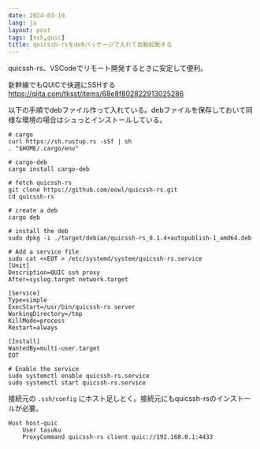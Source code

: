 ```yaml
---
date: 2024-03-19
lang: ja
layout: post
tags: [ssh,quic]
title: quicssh-rsをdebパッケージで入れて自動起動する
---
```

quicssh-rs、VSCodeでリモート開発するときに安定して便利。

新幹線でもQUICで快適にSSHする
https://qiita.com/tksst/items/68e8f802822913025286

以下の手順でdebファイル作って入れている。debファイルを保存しておいて同様な環境の場合はシュっとインストールしている。

```
# cargo
curl https://sh.rustup.rs -sSf | sh
. "$HOME/.cargo/env"

# cargo-deb
cargo install cargo-deb

# fetch quicssh-rs
git clone https://github.com/oowl/quicssh-rs.git
cd quicssh-rs

# create a deb
cargo deb

# install the deb
sudo dpkg -i ./target/debian/quicssh-rs_0.1.4+autopublish-1_amd64.deb

# Add a service file
sudo cat <<EOT > /etc/systemd/system/quicssh-rs.service
[Unit]
Description=QUIC ssh proxy
After=syslog.target network.target

[Service]
Type=simple
ExecStart=/usr/bin/quicssh-rs server
WorkingDirectory=/tmp
KillMode=process
Restart=always

[Install]
WantedBy=multi-user.target
EOT

# Enable the service
sudo systemctl enable quicssh-rs.service
sudo systemctl start quicssh-rs.service
```

接続元の `.ssh/config` にホスト足しとく。接続元にもquicssh-rsのインストールが必要。

```
Host host-quic
    User tasuku
    ProxyCommand quicssh-rs client quic://192.168.0.1:4433
```
